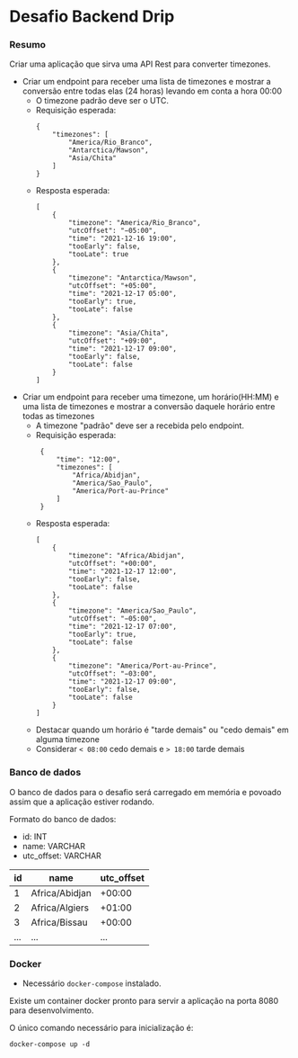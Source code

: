# Desafio Backend Drip

### Resumo

Criar uma aplicação que sirva uma API Rest para converter timezones.

- Criar um endpoint para receber uma lista de timezones e mostrar a conversão entre todas elas (24 horas) levando em conta a hora 00:00
    - O timezone padrão deve ser o UTC.
    - Requisição esperada:
      ```
      {
          "timezones": [
              "America/Rio_Branco",  
              "Antarctica/Mawson",
              "Asia/Chita"
          ]
      }
      ```
    - Resposta esperada:
      ```
      [
          {
              "timezone": "America/Rio_Branco",
              "utcOffset": "−05:00",
              "time": "2021-12-16 19:00",
              "tooEarly": false,
              "tooLate": true
          },
          {
              "timezone": "Antarctica/Mawson",
              "utcOffset": "+05:00",
              "time": "2021-12-17 05:00",
              "tooEarly": true,
              "tooLate": false
          },  
          {
              "timezone": "Asia/Chita",
              "utcOffset": "+09:00",
              "time": "2021-12-17 09:00",
              "tooEarly": false,
              "tooLate": false
          }        
      ]
      ```
- Criar um endpoint para receber uma timezone, um horário(HH:MM) e uma lista de timezones e mostrar a conversão daquele horário entre todas as timezones
    - A timezone "padrão" deve ser a recebida pelo endpoint.
    - Requisição esperada:
      ```
       {
           "time": "12:00",
           "timezones": [
               "Africa/Abidjan",
               "America/Sao_Paulo",
               "America/Port-au-Prince"
           ]
       }
      ```
    - Resposta esperada:
      ```
      [
          {
              "timezone": "Africa/Abidjan",
              "utcOffset": "+00:00",
              "time": "2021-12-17 12:00",
              "tooEarly": false,
              "tooLate": false
          },
          {
              "timezone": "America/Sao_Paulo",
              "utcOffset": "−05:00",
              "time": "2021-12-17 07:00",
              "tooEarly": true,
              "tooLate": false
          },  
          {
              "timezone": "America/Port-au-Prince",
              "utcOffset": "−03:00",
              "time": "2021-12-17 09:00",
              "tooEarly": false,
              "tooLate": false
          }      
      ]
      ```
    - Destacar quando um horário é "tarde demais" ou "cedo demais" em alguma timezone
    - Considerar `< 08:00` cedo demais e `> 18:00` tarde demais

### Banco de dados

O banco de dados para o desafio será carregado em memória e povoado assim que a aplicação estiver rodando.

Formato do banco de dados:

- id: INT<PK>
- name: VARCHAR
- utc_offset: VARCHAR

| id  | name           | utc_offset | 
|-----|----------------|------------|
| 1   | Africa/Abidjan | +00:00     |
| 2   | Africa/Algiers | +01:00     |
| 3   | Africa/Bissau  | +00:00     |
| ... | ...            | ...        |

### Docker
 - Necessário `docker-compose` instalado.

Existe um container docker pronto para servir a aplicação na porta 8080 para desenvolvimento.

O único comando necessário para inicialização é:
```
docker-compose up -d
```
